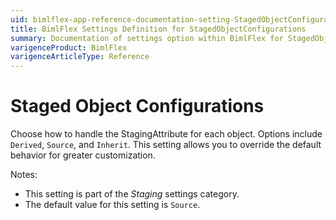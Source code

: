 ```yaml
---
uid: bimlflex-app-reference-documentation-setting-StagedObjectConfigurations
title: BimlFlex Settings Definition for StagedObjectConfigurations
summary: Documentation of settings option within BimlFlex for StagedObjectConfigurations
varigenceProduct: BimlFlex
varigenceArticleType: Reference
---
```


# Staged Object Configurations

Choose how to handle the StagingAttribute for each object. Options include `Derived`, `Source`, and `Inherit`. This setting allows you to override the default behavior for greater customization.

Notes:

* This setting is part of the *Staging* settings category.
* The default value for this setting is `Source`.
